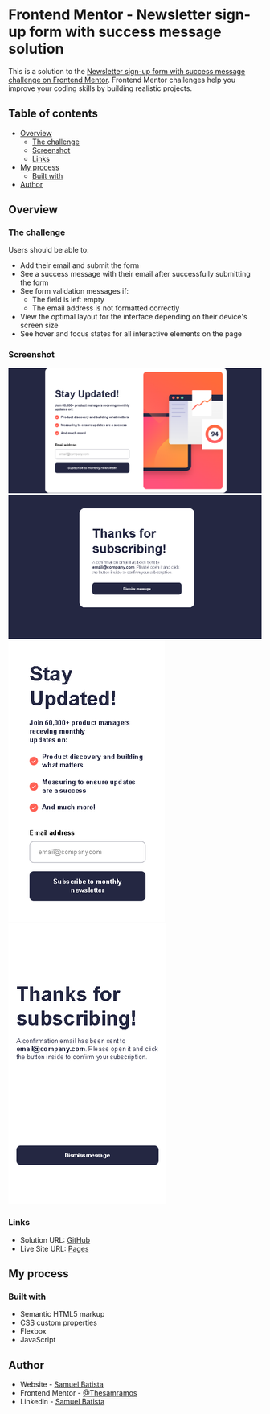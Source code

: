 # Frontend Mentor - Newsletter sign-up form with success message solution

This is a solution to the [Newsletter sign-up form with success message challenge on Frontend Mentor](https://www.frontendmentor.io/challenges/newsletter-signup-form-with-success-message-3FC1AZbNrv). Frontend Mentor challenges help you improve your coding skills by building realistic projects. 

## Table of contents

- [Overview](#overview)
  - [The challenge](#the-challenge)
  - [Screenshot](#screenshot)
  - [Links](#links)
- [My process](#my-process)
  - [Built with](#built-with)
- [Author](#author)

## Overview

### The challenge

Users should be able to:

- Add their email and submit the form
- See a success message with their email after successfully submitting the form
- See form validation messages if:
  - The field is left empty
  - The email address is not formatted correctly
- View the optimal layout for the interface depending on their device's screen size
- See hover and focus states for all interactive elements on the page

### Screenshot

![](./img/desktop.png)
![](./img/successDesktop.png)
![](./img/mobile.png)
![](./img/successMobile.png)


### Links

- Solution URL: [GitHub](https://github.com/Thesamramos/Newsletter-Sign-Up)
- Live Site URL: [Pages](https://your-live-site-url.com)

## My process

### Built with

- Semantic HTML5 markup
- CSS custom properties
- Flexbox
- JavaScript

## Author

- Website - [Samuel Batista](https://thesamramos.github.io/portifolio/)
- Frontend Mentor - [@Thesamramos](https://www.frontendmentor.io/profile/Thesamramos)
- Linkedin - [Samuel Batista](www.linkedin.com/in/samuel-batista-profile)
